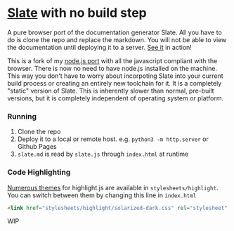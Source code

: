 [Slate](https://github.com/tripit/slate) with no build step
========
A pure browser port of the documentation generator Slate.  All you have to do is clone the repo and replace the markdown.  You will not be able to view the documentation until deploying it to a server.
[See it](https://jmanek.github.io/slate_clone) in action!

This is a fork of my [node.js port](https://github.com/jmanek/slate_node/) with all the javascript compliant with the browser. There is now no need to have node.js installed on the machine. This way you don't have to worry about incorpoting Slate into your current build process or creating an entirely new toolchain for it. It is a completely "static" version of Slate.  This is inherently slower than normal, pre-built versions, but it is completely independent of operating system or platform.

 
### Running

1. Clone the repo
2. Deploy it to a local or remote host. e.g. `python3 -m http.server` or Github Pages
3. `slate.md` is read by `slate.js` through `index.html` at runtime

### Code Highlighting
[Numerous themes](https://highlightjs.org/static/demo/) for highlight.js are available in `stylesheets/highlight`. You can switch between them by changing this line in `index.html`
```html
<link href="stylesheets/highlight/solarized-dark.css" rel="stylesheet" type="text/css" />
```


WIP
